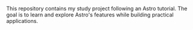 This repository contains my study project following an Astro tutorial. The goal is to learn and explore Astro's features while building practical applications.
